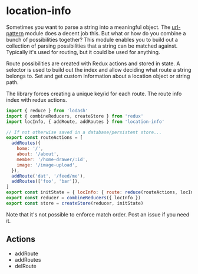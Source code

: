 # location-info

Sometimes you want to parse a string into a meaningful object. The [url-pattern](https://github.com/snd/url-pattern) module does a decent job this. But what or how do you combine a bunch of possibilities together? This module enables you to build out a collection of parsing possibilities that a string can be matched against. Typically it's used for routing, but it could be used for anything.

Route possibilities are created with Redux actions and stored in state. A selector is used to build out the index and allow deciding what route a string belongs to.
Set and get custom information about a location object or string path.

The library forces creating a unique key/id for each route. The route info index with redux actions.

```javascript
import { reduce } from 'lodash'
import { combineReducers, createStore } from 'redux'
import locInfo, { addRoute, addRoutes } from 'location-info'

// If not otherwise saved in a database/persistent store...
export const routeActions = [
  addRoutes({
    home: '/',
    about: '/about',
    member: '/home-drawer/:id',
    image: '/image-upload',
  }),
  addRoute('dat', '/feed/me'),
  addRoutes(['foo', 'bar']),
]
export const initState = { locInfo: { route: reduce(routeActions, locInfo) } }
export const reducer = combineReducers({ locInfo })
export const store = createStore(reducer, initState)
```

Note that it's not possible to enforce match order. Post an issue if you need it.

## Actions

* addRoute
* addRoutes
* delRoute
